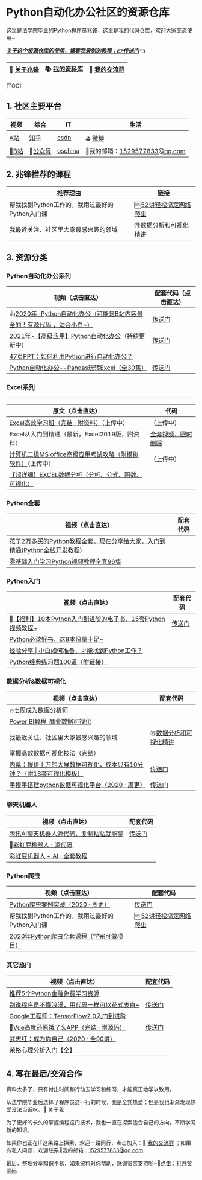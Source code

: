 

# Python自动化办公社区的资源仓库

这里是法学院毕业的Python程序员兆锋，这里是我的代码仓库，欢迎大家交流使用~

*<u>**关于这个资源仓库的使用，请看我录制的教程：👉[传送门](https://www.bilibili.com/video/BV1Ry4y1m7Ai)**</u>*👈

| 🎯  [关于兆锋](https://mp.weixin.qq.com/s/UrJ5PkRWYydaajGetUqFYQ)   |  📚 [我的资料库](http://t.cn/A6Gkrbzw)   |  🚸 [我的交流群](https://mp.weixin.qq.com/s/6cR5fMSCtdI5sJdWiDwhOA)   |
| ---- | ---- | ---- |



[TOC]



## 1. 社区主要平台

| 视频                                         | 综合                                            | IT                                            | 生活                                     |
| -------------------------------------------- | ----------------------------------------------- | --------------------------------------------- | ---------------------------------------- |
| [A站](https://www.acfun.cn/u/35901274)       | [知乎](https://www.zhihu.com/people/a-fei-2020) | [csdn](https://blog.csdn.net/weixin_42321517) | ⛳ [微博](https://weibo.com/u/7411061007) |
| 🚗[B站](https://space.bilibili.com/259649365) | 🚀[公众号](http://t.cn/A6Gkrbzw)                 | [oschina](https://my.oschina.net/u/3888978)   | 📲我的邮箱：1529577833@qq.com             |



## 2. 兆锋推荐的课程

| 推荐理由                                       | 链接                                                         |
| ---------------------------------------------- | ------------------------------------------------------------ |
| 帮我找到Python工作的，我用过最好的Python入门课 | 🆒[52讲轻松搞定网络爬虫](https://mp.weixin.qq.com/s/dUpSxPgTRMGTb5T7-Ya9Ow) |
| 我最近关注、社区里大家最感兴趣的领域           | 🉑[数据分析和可视化精讲](http://t.cn/A6qlcSCV)                |



## 3. 资源分类


### Python自动化办公系列

| 视频（点击直达）                                             | 配套代码（点击直达）                                         |
| ------------------------------------------------------------ | ------------------------------------------------------------ |
| 👍[2020年-Python自动化办公（可能是B站内容最全的！有源代码 ，适合小白~）](https://www.bilibili.com/video/BV12K411N7nx) | [传送门](https://mp.weixin.qq.com/s/XXi1XrQov9U7JFlAZBwDkw)  |
| [2021年-【高级应用】Python自动化办公](https://www.bilibili.com/video/BV1Ty4y1D7wZ)（持续更新中） | [传送门](https://gitee.com/zhaofeng092/python_auto_office/tree/master/B%E7%AB%99/%E3%80%90%E9%AB%98%E7%BA%A7%E5%BA%94%E7%94%A8%E3%80%91Python%E8%87%AA%E5%8A%A8%E5%8C%96%E5%8A%9E%E5%85%AC/code) |
| [47页PPT：如何利用Python进行自动化办公？](https://mp.weixin.qq.com/s/k4opXSWsgjBGpu8aUVetSw) |                                                              |
| [Python自动化办公--Pandas玩转Excel（全30集）](https://www.bilibili.com/video/BV1hk4y1C73S) | [传送门](https://mp.weixin.qq.com/s/842wU4tJGrKXULHJ9EgvAA)  |

### Excel系列

------

| 原文（点击直达）                                             | 代码                                                         |
| ------------------------------------------------------------ | ------------------------------------------------------------ |
| [Excel高效学习班（完结 · 附资料）](https://www.acfun.cn/v/ac21081575)（上传中） | （上传中）                                                   |
| Excel从入门到精通（最新，Excel2019版，附资料）               | [全套视频，限时删除](https://mp.weixin.qq.com/s/a7sV6d-UfIqSYxxgyTr_8A) |
| [计算机二级MS office高级应用考试攻略（附模拟软件）](https://www.acfun.cn/v/ac21081586)（上传中） | （上传中）                                                   |
| [【超详细】EXCEL数据分析（分析、公式、函数、可视化）](https://www.bilibili.com/video/BV195411t7vN) |                                                              |



### Python全套

| 视频（点击直达）                                             | 配套代码 |
| ------------------------------------------------------------ | -------- |
| [花了2万多买的Python教程全套，现在分享给大家，入门到精通(Python全栈开发教程)](https://www.acfun.cn/v/ac20463077) |          |
| [零基础入门学习Python视频教程全套96集](https://www.acfun.cn/v/ac19844127) |          |



### Python入门

| 视频（点击直达）                                             | 配套代码                                                    |
| ------------------------------------------------------------ | ----------------------------------------------------------- |
| 🍓[【福利】10本Python入门到进阶的电子书，15套Python视频教程~](https://mp.weixin.qq.com/s/J4zNQ1heLmZyQBGremqbPQ) | [传送门](https://mp.weixin.qq.com/s/J4zNQ1heLmZyQBGremqbPQ) |
| [Python必读好书，这9本份量十足~](https://mp.weixin.qq.com/s/5YTIsyGj0ut5JA8apddVbQ) |                                                             |
| [经验分享 \| 小白如何准备，才能找到Python工作？](https://mp.weixin.qq.com/s/MzfcN6-d7zpzWujPyKO9uA) |                                                             |
| [Python经典练习题100道（附链接）](https://mp.weixin.qq.com/s/2xJ_OjGNCN15B1WlN6O_GQ) |                                                             |



### 数据分析&数据可视化

| 视频（点击直达）                                             | 配套代码                                                     |
| ------------------------------------------------------------ | ------------------------------------------------------------ |
| 🔥[七周成为数据分析师](https://www.acfun.cn/v/ac19843284)     |                                                              |
| [Power BI教程_商业数据可视化](https://www.acfun.cn/v/ac19838235) |                                                              |
| 我最近关注、社区里大家最感兴趣的领域                         | 🉑[数据分析和可视化精讲](http://t.cn/A6qlcSCV)                |
| [掌握高效数据可视化技法（完结）](https://www.acfun.cn/v/ac20848856) |                                                              |
| [内幕：报价上万的大屏数据可视化，成本只有10分钟？（附18套可视化模板）](https://www.bilibili.com/video/BV1Kz4y1r76w) | [传送门](https://mp.weixin.qq.com/s/d3qcadHz9sFDRn_GGWOh4g)  |
| [手摸手搭建python数据可视化平台（2020 · 周更）](https://www.bilibili.com/video/BV1zi4y1t7YU) | [传送门](https://gitee.com/zhaofeng092/python_auto_office/tree/master/B%E7%AB%99/%E6%89%8B%E6%91%B8%E6%89%8B%E6%90%AD%E5%BB%BApython%E6%95%B0%E6%8D%AE%E5%8F%AF%E8%A7%86%E5%8C%96%E5%B9%B3%E5%8F%B0%EF%BC%882020%20%C2%B7%20%E5%91%A8%E6%9B%B4%EF%BC%89) |



### 聊天机器人

| 视频（点击直达）                                             | 配套代码                                                     |
| ------------------------------------------------------------ | ------------------------------------------------------------ |
| [腾讯AI聊天机器人源代码，复制粘贴就能聊](https://mp.weixin.qq.com/s/8ZdQtc2zlkUVG_g8__RlJA) | [传送门](https://gitee.com/zhaofeng092/python_auto_office/tree/master/%E5%85%AC%E4%BC%97%E5%8F%B7/%E8%85%BE%E8%AE%AFAI%E8%81%8A%E5%A4%A9%E6%9C%BA%E5%99%A8%E4%BA%BA%E6%BA%90%E4%BB%A3%E7%A0%81%EF%BC%8C%E5%A4%8D%E5%88%B6%E7%B2%98%E8%B4%B4%E5%B0%B1%E8%83%BD%E8%81%8A) |
| 💖[彩虹屁机器人 · 源代码](https://mp.weixin.qq.com/s/KarWOWBxpx2x6V02K2sPHQ) |                                                              |
| [彩虹屁机器人 + AI · 全套教程](http://t.cn/A6qaFUZw)         |                                                              |



### Python爬虫

| 视频（点击直达）                                             | 配套代码                                                     |
| ------------------------------------------------------------ | ------------------------------------------------------------ |
| [Python爬虫案例实战（2020 · 周更）](https://www.bilibili.com/video/BV15E411P7ey?p=1) | [传送门](https://gitee.com/zhaofeng092/python_auto_office/tree/master/B%E7%AB%99/Python%E7%88%AC%E8%99%AB%E6%A1%88%E4%BE%8B%E5%AE%9E%E6%88%98%EF%BC%882020%20%C2%B7%20%E5%91%A8%E6%9B%B4%EF%BC%89) |
| 帮我找到Python工作的，我用过最好的Python入门课               | 🆒[52讲轻松搞定网络爬虫](https://mp.weixin.qq.com/s/dUpSxPgTRMGTb5T7-Ya9Ow) |
| [2020年Python爬虫全套课程（学完可做项目）](https://www.acfun.cn/v/ac20437401) |                                                              |



### 其它热门

| 视频（点击直达）                                             | 配套代码                                                     |
| ------------------------------------------------------------ | ------------------------------------------------------------ |
| [推荐5个Python金融免费学习资源](https://mp.weixin.qq.com/s/x-OgceFo2TuILQMUduCmZw) |                                                              |
| [别说程序员不懂浪漫，用代码一样可以花式表白~](https://www.bilibili.com/video/BV1zi4y1V73n) | [传送门](https://gitee.com/zhaofeng092/python_auto_office/tree/master/B%E7%AB%99/%E5%88%AB%E8%AF%B4%E7%A8%8B%E5%BA%8F%E5%91%98%E4%B8%8D%E6%87%82%E6%B5%AA%E6%BC%AB%EF%BC%8C%E7%94%A8%E4%BB%A3%E7%A0%81%E4%B8%80%E6%A0%B7%E5%8F%AF%E4%BB%A5%E8%8A%B1%E5%BC%8F%E8%A1%A8%E7%99%BD~) |
| [Google工程师：TensorFlow2.0入门到进阶](https://www.acfun.cn/v/ac18888954) |                                                              |
| 🔨[Vue高度还原饿了么APP（完结 · 附源码）](https://www.acfun.cn/v/ac21081272) | [传送门](https://mp.weixin.qq.com/s/ftN_CNEN7EgBlWteioSgog)  |
| [武志红：成为你自己（2020 · 全90讲）](https://www.bilibili.com/video/BV1mi4y1j7DF) |                                                              |
| [荣格心理分析入门【全】](https://www.acfun.cn/v/ac20499334)  |                                                              |



## 4. 写在最后/交流合作

资料太多了，只有付出时间和行动去学习和练习，才能真正地学以致用。

从法学院毕业后选择了程序员这一行的时候，我是全凭热爱；但是我也渐渐发现热爱没法当饭吃。🎯  [关于我](https://mp.weixin.qq.com/s/UrJ5PkRWYydaajGetUqFYQ) 

为了更好的长久的掌握编程这门技术，我也一直在探索适合自己的方向，不断学习新的知识。

如果你也正在IT这条路上探索，欢迎一路同行，点击加入：🚸 [我的交流群](https://mp.weixin.qq.com/s/6cR5fMSCtdI5sJdWiDwhOA)  ；如果有私人问题，欢迎联系📲我的邮箱：1529577833@qq.com

最后，整理分享知识不易，如果资料对你帮助，感谢赞赏支持哟~💖[点击：打开赞赏码](https://gitee.com/zhaofeng092/python_auto_office/blob/master/%E8%B4%A6%E5%8F%B7%E5%85%B1%E7%94%A8%E8%B5%84%E6%BA%90/image/%E5%BE%AE%E4%BF%A1%E6%94%B6%E6%AC%BE%E7%A0%81.jpg)